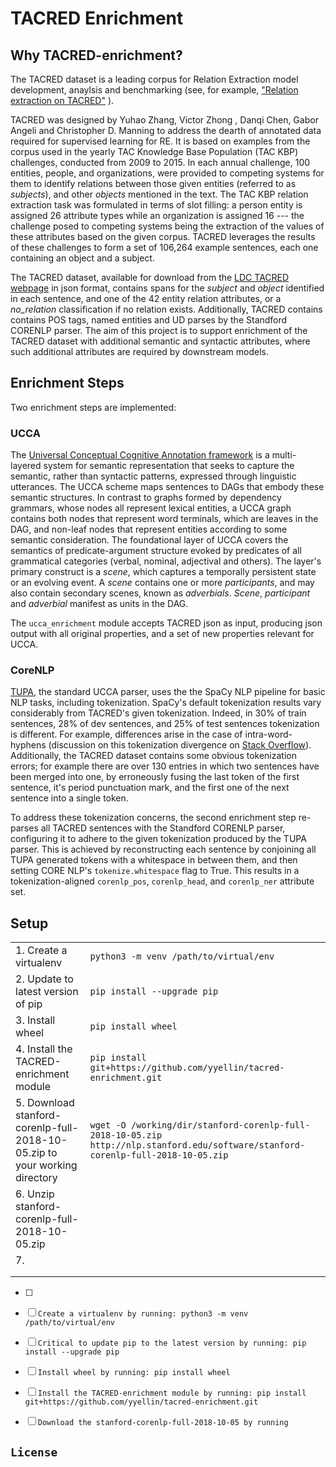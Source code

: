 TACRED Enrichment
=================
Why TACRED-enrichment?
----------------------
The TACRED dataset is a leading corpus for Relation Extraction model development, anaylsis and benchmarking  (see, for example,  ["Relation extraction on TACRED"](https://paperswithcode.com/sota/relation-extraction-on-tacred#:~:text=TACRED%20is%20a%20large%2Dscale,Population%20(TAC%20KBP)%20challenges) ).

TACRED was designed by Yuhao Zhang, Victor Zhong , Danqi Chen, Gabor Angeli and Christopher D. Manning to address the dearth of annotated data required for supervised learning for RE. It is based on examples from the corpus used in the yearly TAC Knowledge Base Population (TAC KBP) challenges, conducted from 2009 to 2015. In each annual challenge, 100 entities, people, and organizations, were provided to competing systems for them to identify relations between those given entities (referred to as *subjects*), and other *objects* mentioned in the text. The TAC KBP relation extraction task was formulated in terms of slot filling: a person entity is assigned 26 attribute types while an organization is assigned 16 --- the challenge posed to competing systems being the extraction of the values of these attributes based on the given corpus. TACRED leverages the results of these challenges to form a set of 106,264 example sentences, each one containing an object and a subject. 

The TACRED dataset, available for download  from the [LDC TACRED webpage](https://catalog.ldc.upenn.edu/LDC2018T24) in json format, contains spans for the *subject* and *object* identified in each sentence, and one of the 42 entity relation attributes, or a *no\_relation* classification if no relation exists.  Additionally, TACRED contains contains POS tags, named entities and UD parses by the Standford CORENLP parser. 
The aim of this project is to support enrichment of the TACRED dataset with additional semantic and syntactic attributes, where such additional attributes are required by downstream models. 

## Enrichment Steps
Two enrichment steps are implemented:

### UCCA 

The [Universal Conceptual Cognitive Annotation framework](https://universalconceptualcognitiveannotation.github.io/) is a multi-layered system for semantic representation that seeks to capture the semantic, rather than syntactic patterns, expressed through linguistic utterances. The UCCA scheme maps sentences to DAGs that embody these semantic structures. In contrast to graphs formed by dependency grammars, whose nodes all represent lexical entities, a UCCA graph contains both nodes that represent word terminals, which are leaves in the DAG, and non-leaf nodes that represent entities according to some semantic consideration. The foundational layer of UCCA covers the semantics of predicate-argument structure evoked by predicates of all grammatical categories (verbal, nominal, adjectival and others). The layer's primary construct is a *scene*, which captures a temporally persistent state or an evolving event. A *scene* contains one or more *participants*, and may also contain secondary scenes, known as *adverbials*. *Scene*, *participant* and *adverbial* manifest as units in the DAG. 

The `ucca_enrichment` module accepts TACRED json as input, producing json output with all original properties, and a set of new properties relevant for UCCA.

### CoreNLP

[TUPA](https://github.com/danielhers/tupa), the standard UCCA parser, uses the the SpaCy NLP pipeline for basic NLP tasks, including tokenization. SpaCy's default tokenization results vary considerably from TACRED's given tokenization. Indeed, in 30% of train sentences, 28% of dev sentences, and 25% of test sentences tokenization is different. For example, differences arise in the case of intra-word-hyphens (discussion on this tokenization divergence on [Stack Overflow](https://stackoverflow.com/questions/52293874/why-does-spacy-not-preserve-intra-word-hyphens-during-tokenization-like-stanford)). Additionally, the TACRED dataset contains some obvious tokenization errors; for example there are over 130 entries in which two sentences have been merged into one, by erroneously fusing the last token of the first sentence, it's period punctuation mark, and the first one of the next sentence into a single token. 

To address these tokenization concerns, the second enrichment step re-parses all TACRED sentences with the Standford CORENLP parser, configuring it to adhere to the given tokenization produced by the TUPA parser. This is achieved by reconstructing each sentence by conjoining all TUPA generated tokens with a whitespace in between them, and then setting CORE NLP's  `tokenize.whitespace` flag to True. This results in a tokenization-aligned `corenlp_pos`, `corenlp_head`,  and `corenlp_ner` attribute set.

## Setup

|                                                              |                                                              |
| ------------------------------------------------------------ | ------------------------------------------------------------ |
| 1. Create a virtualenv                                       | `python3 -m venv /path/to/virtual/env`                       |
| 2. Update to latest version of pip                           | `pip install --upgrade pip`                                  |
| 3. Install wheel                                             | `pip install wheel`                                          |
| 4. Install the TACRED-enrichment module                      | `pip install git+https://github.com/yyellin/tacred-enrichment.git` |
| 5. Download stanford-corenlp-full-2018-10-05.zip to your working directory | `wget -O /working/dir/stanford-corenlp-full-2018-10-05.zip  http://nlp.stanford.edu/software/stanford-corenlp-full-2018-10-05.zip` |
| 6. Unzip stanford-corenlp-full-2018-10-05.zip                |                                                              |
| 7.                                                           |                                                              |
|                                                              |                                                              |
|                                                              |                                                              |



- [ ] 
- [ ] `Create a virtualenv by running: python3 -m venv /path/to/virtual/env`
- [ ] `Critical to update pip to the latest version by running: pip install --upgrade pip`
- [ ] `Install wheel by running: pip install wheel`
- [ ] `Install the TACRED-enrichment module by running: pip install git+https://github.com/yyellin/tacred-enrichment.git`
- [ ] `Download the stanford-corenlp-full-2018-10-05 by running` 


`License`
-------
